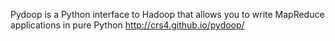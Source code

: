 Pydoop is a Python interface to Hadoop that allows you to 
write MapReduce applications in pure Python
http://crs4.github.io/pydoop/
